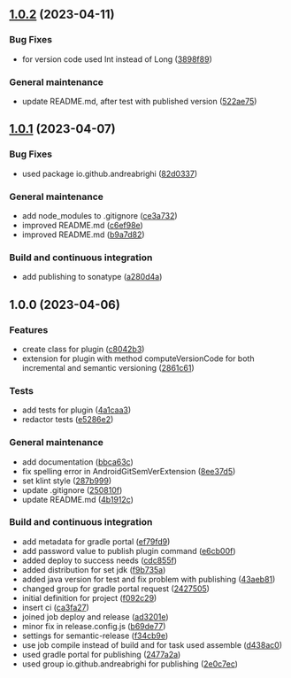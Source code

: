 ## [1.0.2](https://github.com/AndreaBrighi/Gradle-Git-Sensitive-Semantic-Versioning-Plugin-for-Android/compare/1.0.1...1.0.2) (2023-04-11)


### Bug Fixes

* for version code used Int instead of Long ([3898f89](https://github.com/AndreaBrighi/Gradle-Git-Sensitive-Semantic-Versioning-Plugin-for-Android/commit/3898f89ea38052e91a3f824d06fba8b85ce909c4))


### General maintenance

* update README.md, after test with published version ([522ae75](https://github.com/AndreaBrighi/Gradle-Git-Sensitive-Semantic-Versioning-Plugin-for-Android/commit/522ae7562b243cc03e1b70bddf8c5fc716d4ee45))

## [1.0.1](https://github.com/AndreaBrighi/Gradle-Git-Sensitive-Semantic-Versioning-Plugin-for-Android/compare/1.0.0...1.0.1) (2023-04-07)


### Bug Fixes

* used package io.github.andreabrighi ([82d0337](https://github.com/AndreaBrighi/Gradle-Git-Sensitive-Semantic-Versioning-Plugin-for-Android/commit/82d03377cde57b2653fc69b71069ac486d14f6a4))


### General maintenance

* add node_modules to .gitignore ([ce3a732](https://github.com/AndreaBrighi/Gradle-Git-Sensitive-Semantic-Versioning-Plugin-for-Android/commit/ce3a732449c1bfb854988996010c3fa71963ef58))
* improved README.md ([c6ef98e](https://github.com/AndreaBrighi/Gradle-Git-Sensitive-Semantic-Versioning-Plugin-for-Android/commit/c6ef98e126b3edae39cd9d6040796f95e765d8e1))
* improved README.md ([b9a7d82](https://github.com/AndreaBrighi/Gradle-Git-Sensitive-Semantic-Versioning-Plugin-for-Android/commit/b9a7d82cb331261a14715bd0c85a5faef4513a88))


### Build and continuous integration

* add publishing to sonatype ([a280d4a](https://github.com/AndreaBrighi/Gradle-Git-Sensitive-Semantic-Versioning-Plugin-for-Android/commit/a280d4a759bffcf2fe1c471367f8b8e8d0b8768d))

## 1.0.0 (2023-04-06)


### Features

* create class for plugin ([c8042b3](https://github.com/AndreaBrighi/Gradle-Git-Sensitive-Semantic-Versioning-Plugin-for-Android/commit/c8042b3e2bc092992f5f502aac74014033e8f126))
* extension for plugin with method computeVersionCode for both incremental and semantic versioning ([2861c61](https://github.com/AndreaBrighi/Gradle-Git-Sensitive-Semantic-Versioning-Plugin-for-Android/commit/2861c6104c539a576f22cc5a1a649f1dc59c7c2c))


### Tests

* add tests for plugin ([4a1caa3](https://github.com/AndreaBrighi/Gradle-Git-Sensitive-Semantic-Versioning-Plugin-for-Android/commit/4a1caa3b4e7b71d1ac3a6184bb7fa517da5e2415))
* redactor tests ([e5286e2](https://github.com/AndreaBrighi/Gradle-Git-Sensitive-Semantic-Versioning-Plugin-for-Android/commit/e5286e26591e8a18e14519a06720982294554a60))


### General maintenance

* add documentation ([bbca63c](https://github.com/AndreaBrighi/Gradle-Git-Sensitive-Semantic-Versioning-Plugin-for-Android/commit/bbca63c5994c5c61c57343ec91b404d135ba490e))
* fix spelling error in AndroidGitSemVerExtension ([8ee37d5](https://github.com/AndreaBrighi/Gradle-Git-Sensitive-Semantic-Versioning-Plugin-for-Android/commit/8ee37d5a183b16421cf55d0869ab1b110266c423))
* set klint style ([287b999](https://github.com/AndreaBrighi/Gradle-Git-Sensitive-Semantic-Versioning-Plugin-for-Android/commit/287b9994e6e07a63521c9e4ca6749908423e4c54))
* update .gitignore ([250810f](https://github.com/AndreaBrighi/Gradle-Git-Sensitive-Semantic-Versioning-Plugin-for-Android/commit/250810f2b0a73c2580d0bed5b727b5da5f1b6571))
* update README.md ([4b1912c](https://github.com/AndreaBrighi/Gradle-Git-Sensitive-Semantic-Versioning-Plugin-for-Android/commit/4b1912cbbdb4d4d4c473a3bc8a433e3f27cd92e9))


### Build and continuous integration

* add metadata for gradle portal ([ef79fd9](https://github.com/AndreaBrighi/Gradle-Git-Sensitive-Semantic-Versioning-Plugin-for-Android/commit/ef79fd99e8f0b916dd2a15f98b73f450acc85b36))
* add password value to publish plugin command ([e6cb00f](https://github.com/AndreaBrighi/Gradle-Git-Sensitive-Semantic-Versioning-Plugin-for-Android/commit/e6cb00fe29fd191c7e88621f06a7cda47331c98b))
* added deploy to success needs ([cdc855f](https://github.com/AndreaBrighi/Gradle-Git-Sensitive-Semantic-Versioning-Plugin-for-Android/commit/cdc855f023b7c5c3900c23fe773672911d9fed87))
* added distribution for set jdk ([f9b735a](https://github.com/AndreaBrighi/Gradle-Git-Sensitive-Semantic-Versioning-Plugin-for-Android/commit/f9b735af50169fb6d34e72fc13268d38a9caf0ec))
* added java version for test and fix problem with publishing ([43aeb81](https://github.com/AndreaBrighi/Gradle-Git-Sensitive-Semantic-Versioning-Plugin-for-Android/commit/43aeb81b25494d94b772bed2c97bf3521e66cca0))
* changed group for gradle portal request ([2427505](https://github.com/AndreaBrighi/Gradle-Git-Sensitive-Semantic-Versioning-Plugin-for-Android/commit/2427505fbc6cb44329303021f1b439d905143d1f))
* initial definition for project ([f092c29](https://github.com/AndreaBrighi/Gradle-Git-Sensitive-Semantic-Versioning-Plugin-for-Android/commit/f092c29e16fd0d476e1498b792b2d4716fcb46a5))
* insert ci ([ca3fa27](https://github.com/AndreaBrighi/Gradle-Git-Sensitive-Semantic-Versioning-Plugin-for-Android/commit/ca3fa27ad12ce308bc883d7aad48406d89e2b28d))
* joined job deploy and release ([ad3201e](https://github.com/AndreaBrighi/Gradle-Git-Sensitive-Semantic-Versioning-Plugin-for-Android/commit/ad3201e4b9f1ea425975bbbdaa9a73660b2cc72f))
* minor fix in release.config.js ([b69de77](https://github.com/AndreaBrighi/Gradle-Git-Sensitive-Semantic-Versioning-Plugin-for-Android/commit/b69de777623bb8289e304ea48cbf9dbd4cbb9ab3))
* settings for semantic-release ([f34cb9e](https://github.com/AndreaBrighi/Gradle-Git-Sensitive-Semantic-Versioning-Plugin-for-Android/commit/f34cb9e83f5af77bddd1a6eb9b8fcc526d032da8))
* use job compile instead of build and for task used assemble ([d438ac0](https://github.com/AndreaBrighi/Gradle-Git-Sensitive-Semantic-Versioning-Plugin-for-Android/commit/d438ac0075357ff73f154149a015da0b76fe1cce))
* used gradle portal for publishing ([2477a2a](https://github.com/AndreaBrighi/Gradle-Git-Sensitive-Semantic-Versioning-Plugin-for-Android/commit/2477a2a6c0a48fce8172dad851e05d93444656d1))
* used group io.github.andreabrighi for publishing ([2e0c7ec](https://github.com/AndreaBrighi/Gradle-Git-Sensitive-Semantic-Versioning-Plugin-for-Android/commit/2e0c7ecfba487f4d6c68d078225e93c16347dbc4))
